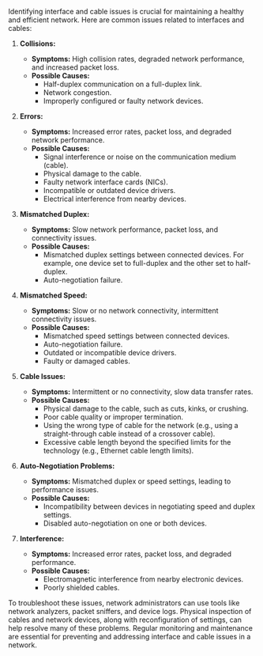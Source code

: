 Identifying interface and cable issues is crucial for maintaining a healthy and efficient network. Here are common issues related to interfaces and cables:

1. **Collisions:**
   - **Symptoms:** High collision rates, degraded network performance, and increased packet loss.
   - **Possible Causes:**
      - Half-duplex communication on a full-duplex link.
      - Network congestion.
      - Improperly configured or faulty network devices.

2. **Errors:**
   - **Symptoms:** Increased error rates, packet loss, and degraded network performance.
   - **Possible Causes:**
      - Signal interference or noise on the communication medium (cable).
      - Physical damage to the cable.
      - Faulty network interface cards (NICs).
      - Incompatible or outdated device drivers.
      - Electrical interference from nearby devices.

3. **Mismatched Duplex:**
   - **Symptoms:** Slow network performance, packet loss, and connectivity issues.
   - **Possible Causes:**
      - Mismatched duplex settings between connected devices. For example, one device set to full-duplex and the other set to half-duplex.
      - Auto-negotiation failure.

4. **Mismatched Speed:**
   - **Symptoms:** Slow or no network connectivity, intermittent connectivity issues.
   - **Possible Causes:**
      - Mismatched speed settings between connected devices.
      - Auto-negotiation failure.
      - Outdated or incompatible device drivers.
      - Faulty or damaged cables.

5. **Cable Issues:**
   - **Symptoms:** Intermittent or no connectivity, slow data transfer rates.
   - **Possible Causes:**
      - Physical damage to the cable, such as cuts, kinks, or crushing.
      - Poor cable quality or improper termination.
      - Using the wrong type of cable for the network (e.g., using a straight-through cable instead of a crossover cable).
      - Excessive cable length beyond the specified limits for the technology (e.g., Ethernet cable length limits).

6. **Auto-Negotiation Problems:**
   - **Symptoms:** Mismatched duplex or speed settings, leading to performance issues.
   - **Possible Causes:**
      - Incompatibility between devices in negotiating speed and duplex settings.
      - Disabled auto-negotiation on one or both devices.

7. **Interference:**
   - **Symptoms:** Increased error rates, packet loss, and degraded performance.
   - **Possible Causes:**
      - Electromagnetic interference from nearby electronic devices.
      - Poorly shielded cables.

To troubleshoot these issues, network administrators can use tools like network analyzers, packet sniffers, and device logs. Physical inspection of cables and network devices, along with reconfiguration of settings, can help resolve many of these problems. Regular monitoring and maintenance are essential for preventing and addressing interface and cable issues in a network.
